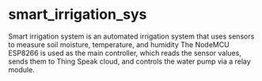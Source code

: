 # smart_irrigation_sys
Smart irrigation system is an automated irrigation system that uses sensors to measure soil moisture, temperature, and humidity The NodeMCU ESP8266 is used as the main controller, which reads the sensor values, sends them to Thing Speak cloud, and controls the water pump via a relay module.
